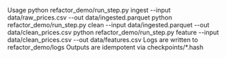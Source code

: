 Usage
python refactor_demo/run_step.py ingest --input data/raw_prices.csv --out data/ingested.parquet
python refactor_demo/run_step.py clean --input data/ingested.parquet --out data/clean_prices.csv
python refactor_demo/run_step.py feature --input data/clean_prices.csv --out data/features.csv
Logs are written to refactor_demo/logs
Outputs are idempotent via checkpoints/*.hash
